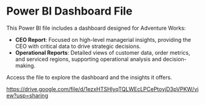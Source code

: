 # Power BI Dashboard File

This Power BI file includes a dashboard designed for Adventure Works:

- **CEO Report**: Focused on high-level managerial insights, providing the CEO with critical data to drive strategic decisions.
- **Operational Reports**: Detailed views of customer data, order metrics, and serviced regions, supporting operational analysis and decision-making.

Access the file to explore the dashboard and the insights it offers.

https://drive.google.com/file/d/1ezxHTSHlyqTQLWEcLPCePtoyjD3pVPKW/view?usp=sharing
